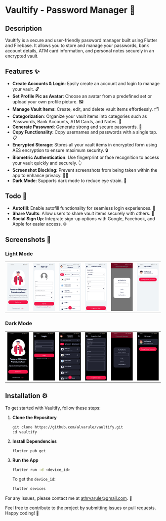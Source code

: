 # Vaultify - Password Manager 🔐

## Description
Vaultify is a secure and user-friendly password manager built using Flutter and Firebase. It allows you to store and manage your passwords, bank account details, ATM card information, and personal notes securely in an encrypted vault.

## Features ✨
- **Create Accounts & Login**: Easily create an account and login to manage your vault. 🔓
- **Set Profile Pic as Avatar**: Choose an avatar from a predefined set or upload your own profile picture. 🖼️
- **Manage Vault Items**: Create, edit, and delete vault items effortlessly. 🗂️
- **Categorization**: Organize your vault items into categories such as Passwords, Bank Accounts, ATM Cards, and Notes. 📂
- **Generate Password**: Generate strong and secure passwords. 🔑
- **Copy Functionality**: Copy usernames and passwords with a single tap. 📋
- **Encrypted Storage**: Stores all your vault items in encrypted form using AES encryption to ensure maximum security. 🔒
- **Biometric Authentication**: Use fingerprint or face recognition to access your vault quickly and securely. 👆
- **Screenshot Blocking**: Prevent screenshots from being taken within the app to enhance privacy. 🚫📸
- **Dark Mode**: Supports dark mode to reduce eye strain. 🌙

## Todo 📝
- **Autofill**: Enable autofill functionality for seamless login experiences. 📝
- **Share Vaults**: Allow users to share vault items securely with others. 🔗
- **Social Sign Up**: Integrate sign-up options with Google, Facebook, and Apple for easier access. 🌐

## Screenshots 📸

### Light Mode
|  |  |  |  |  |  |
| --- | --- | --- | --- | --- | --- |
| ![Onboarding UI](screenshots/onboarding-light.jpg) | ![Sign Up UI](screenshots/sign-up-light.jpg) | ![Home Page UI](screenshots/home-light.jpg) | ![Create Vault UI](screenshots/create-vault-light.jpg) | ![Biometrics Authentication UI](screenshots/biometrics-auth-light.jpg) |  ![Account Settings UI](screenshots/account-settings-light.jpg) |

### Dark Mode
|  |  |  |  |  |  |
| --- | --- | --- | --- | --- | --- |
| ![Onboarding UI](screenshots/onboarding-dark.jpg) | ![Sign Up UI](screenshots/login-dark.jpg) | ![Home Page UI](screenshots/home-dark.jpg) | ![Create Vault UI](screenshots/create-vault-dark.jpg) | ![Biometrics Authentication UI](screenshots/biometrics-auth-dark.jpg) |  ![Account Settings UI](screenshots/account-settings-dark.jpg) |

## Installation ⚙️
To get started with Vaultify, follow these steps:

1. **Clone the Repository**
   ```
   git clone https://github.com/alvarule/vaultify.git
   cd vaultify
   ```

2. **Install Dependencies**
    ```
    flutter pub get
    ```
    
3. **Run the App**
    ```bash
    flutter run -d <device_id>
    ```

    To get the `device_id`:
    ```bash
    flutter devices
    ```

For any issues, please contact me at [athrvarule@gmail.com](mailto:athrvarule@gmail.com). 📧


Feel free to contribute to the project by submitting issues or pull requests. Happy coding! 🎉
